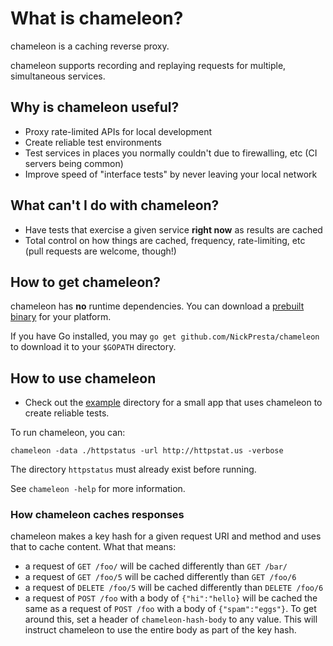 # What is chameleon?

chameleon is a caching reverse proxy.

chameleon supports recording and replaying requests for multiple, simultaneous services.

## Why is chameleon useful?

* Proxy rate-limited APIs for local development
* Create reliable test environments
* Test services in places you normally couldn't due to firewalling, etc (CI servers being common)
* Improve speed of "interface tests" by never leaving your local network

## What can't I do with chameleon?

* Have tests that exercise a given service **right now** as results are cached
* Total control on how things are cached, frequency, rate-limiting, etc (pull requests are welcome, though!)

## How to get chameleon?

chameleon has **no** runtime dependencies. You can download a
[prebuilt binary](https://github.com/NickPresta/chameleon/releases) for your platform.

If you have Go installed, you may `go get github.com/NickPresta/chameleon` to download it to your `$GOPATH` directory.

## How to use chameleon

* Check out the [example](./example) directory for a small app that uses chameleon to create reliable tests.

To run chameleon, you can:

    chameleon -data ./httpstatus -url http://httpstat.us -verbose

The directory `httpstatus` must already exist before running.

See `chameleon -help` for more information.

### How chameleon caches responses

chameleon makes a key hash for a given request URI and method and uses that to cache content. What that means:

* a request of `GET /foo/` will be cached differently than `GET /bar/`
* a request of `GET /foo/5` will be cached differently than `GET /foo/6`
* a request of `DELETE /foo/5` will be cached differently than `DELETE /foo/6`
* a request of `POST /foo` with a body of `{"hi":"hello}` will be cached the same as a
  request of `POST /foo` with a body of `{"spam":"eggs"}`. To get around this, set a header of `chameleon-hash-body`
  to any value. This will instruct chameleon to use the entire body as part of the key hash.

